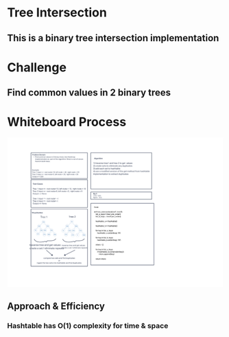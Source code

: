 
# Tree Intersection

## This is a binary tree intersection implementation

# Challenge

## Find common values in 2 binary trees

# Whiteboard Process

![alt text](https://github.com/PGPere/data-structures-and-algorithms/blob/b9cd6f3f52c850080693d3bd258fb20d871470b7/tree-intersection/Code%20Challenge%2032.png)

## Approach & Efficiency

### Hashtable has O(1) complexity for time & space
